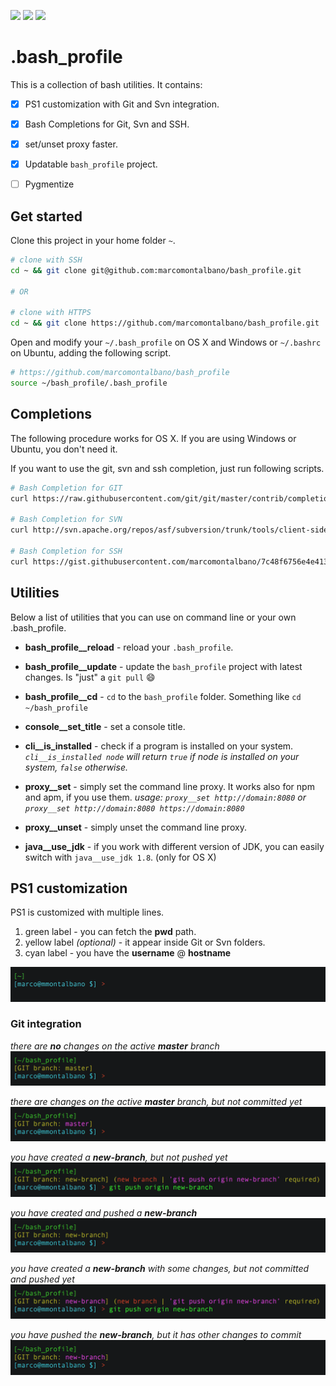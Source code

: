 ![](https://img.shields.io/badge/available_for-osx-green.svg?style=flat-square)
![](https://img.shields.io/badge/available_for-ubuntu-green.svg?style=flat-square)
![](https://img.shields.io/badge/available_for-windows-green.svg?style=flat-square)

# .bash_profile

This is a collection of bash utilities. It contains:

- [x] PS1 customization with Git and Svn integration.
- [x] Bash Completions for Git, Svn and SSH.
- [x] set/unset proxy faster.
- [x] Updatable `bash_profile` project.
- [ ] Pygmentize


## Get started

Clone this project in your home folder `~`.

```sh
# clone with SSH
cd ~ && git clone git@github.com:marcomontalbano/bash_profile.git

# OR

# clone with HTTPS
cd ~ && git clone https://github.com/marcomontalbano/bash_profile.git
```

Open and modify your `~/.bash_profile` on OS X and Windows or `~/.bashrc` on Ubuntu, adding the following script.

```sh
# https://github.com/marcomontalbano/bash_profile
source ~/bash_profile/.bash_profile
```


## Completions

The following procedure works for OS X. If you are using Windows or Ubuntu, you don't need it. 

If you want to use the git, svn and ssh completion, just run following scripts.

```sh
# Bash Completion for GIT
curl https://raw.githubusercontent.com/git/git/master/contrib/completion/git-completion.bash -o ~/bash_profile/.bash_completion_git

# Bash Completion for SVN
curl http://svn.apache.org/repos/asf/subversion/trunk/tools/client-side/bash_completion -o ~/bash_profile/.bash_completion_svn

# Bash Completion for SSH
curl https://gist.githubusercontent.com/marcomontalbano/7c48f6756e4e4133c30fdb8e1fff3100/raw -o ~/bash_profile/.bash_completion_ssh
```


## Utilities

Below a list of utilities that you can use on command line or your own .bash_profile.

- **bash_profile__reload** - reload your `.bash_profile`.

- **bash_profile__update** - update the `bash_profile` project with latest changes. Is "just" a `git pull` :smile:

- **bash_profile__cd** - `cd` to the `bash_profile` folder. Something like `cd ~/bash_profile`

- **console__set_title** - set a console title.

- **cli__is_installed** - check if a program is installed on your system. *`cli__is_installed node` will return `true` if node is installed on your system, `false` otherwise.*

- **proxy__set** - simply set the command line proxy. It works also for npm and apm, if you use them. *usage: `proxy__set http://domain:8080` or `proxy__set http://domain:8080 https://domain:8080`*

- **proxy__unset** - simply unset the command line proxy.

- **java__use_jdk** - if you work with different version of JDK, you can easily switch with `java__use_jdk 1.8`. (only for OS X)


## PS1 customization

PS1 is customized with multiple lines.

1. green label - you can fetch the **pwd** path.
1. yellow label _(optional)_ - it appear inside Git or Svn folders.
1. cyan label - you have the **username** @ **hostname**

![](images/PS1.png)


### Git integration

_there are **no** changes on the active **master** branch_
![](images/git--no-changes.png)

_there are changes on the active **master** branch, but not committed yet_
![](images/git--with-changes.png)

_you have created a **new-branch**, but not pushed yet_
![](images/git--new-branch-no-changes--text.png)

_you have created and pushed a **new-branch**_
![](images/git--new-branch-no-changes-pushed.png)

_you have created a **new-branch** with some changes, but not committed and pushed yet_
![](images/git--new-branch-with-changes--text.png)

_you have pushed the **new-branch**, but it has other changes to commit_
![](images/git--new-branch-with-changes-pushed.png)
